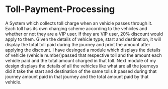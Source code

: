 # Toll-Payment-Processing
A System which collects toll charge when an vehicle passes through it.
Each toll has its own charging scheme according to the vehicles and whether or not they are a VIP user.  If they are VIP user, 20% discount would apply to them.
Given the details of vehicle type, start  and destination, it will display the total toll paid during the journey and print the amount after applying the discount.
I have desinged a module which  displays the details of vehicle (vehicle number)passed that respective toll and the amount each vehicle paid and the total amount charged in that toll.
Next module of my design displays the details of all the vehicles like what are all the journeys did it take the start and destination of the same tolls it passed during that journey amount paid in that journey and the total amount paid by that vehicle.
